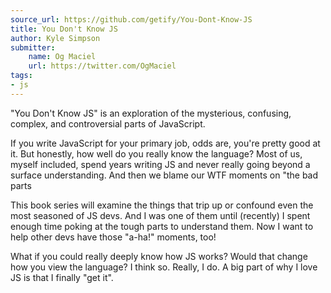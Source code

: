 ```yaml
---
source_url: https://github.com/getify/You-Dont-Know-JS
title: You Don't Know JS
author: Kyle Simpson
submitter:
    name: Og Maciel
    url: https://twitter.com/OgMaciel
tags:
- js
---
```


\"You Don\'t Know JS\" is an exploration of the mysterious, confusing, complex, and controversial parts of JavaScript.

If you write JavaScript for your primary job, odds are, you\'re pretty good at it. But honestly, how well do you really know the language? Most of us, myself included, spend years writing JS and never really going beyond a surface understanding. And then we blame our WTF moments on \"the bad parts

This book series will examine the things that trip up or confound even the most seasoned of JS devs. And I was one of them until (recently) I spent enough time poking at the tough parts to understand them. Now I want to help other devs have those \"a-ha!\" moments, too!

What if you could really deeply know how JS works? Would that change how you view the language? I think so. Really, I do. A big part of why I love JS is that I finally \"get it\". 
